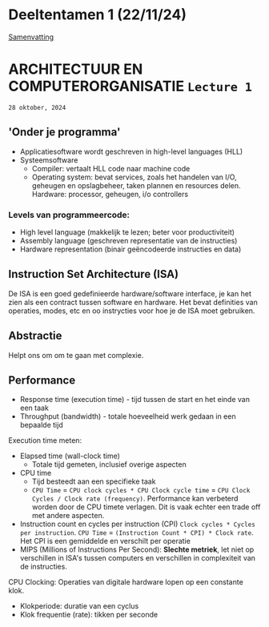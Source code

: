 # Deeltentamen 1 (22/11/24)
[Samenvatting](/midterm.md)


# ARCHITECTUUR EN COMPUTERORGANISATIE `Lecture 1`
`28 oktober, 2024`

## 'Onder je programma'
- Applicatiesoftware wordt geschreven in high-level languages (HLL)
- Systeemsoftware
    - Compiler: vertaalt HLL code naar machine code
    - Operating system: bevat services, zoals het handelen van I/O, geheugen en opslagbeheer, taken plannen en resources delen.
    Hardware: processor, geheugen, i/o controllers

### Levels van programmeercode:
- High level language (makkelijk te lezen; beter voor productiviteit)
- Assembly language (geschreven representatie van de instructies)
- Hardware representation (binair geëncodeerde instructies en data)

## Instruction Set Architecture (ISA)
De ISA is een goed gedefinieerde hardware/software interface, je kan het zien als een contract tussen software en hardware. Het bevat definities van operaties, modes, etc en oo instrycties voor hoe je de ISA moet gebruiken.

## Abstractie
Helpt ons om om te gaan met complexie.

## Performance
- Response time (execution time) - tijd tussen de start en het einde van een taak
- Throughput (bandwidth) - totale hoeveelheid werk gedaan in een bepaalde tijd

Execution time meten:
- Elapsed time (wall-clock time)
    - Totale tijd gemeten, inclusief overige aspecten
- CPU time
    - Tijd besteedt aan een specifieke taak
    - `CPU Time` = `CPU clock cycles * CPU Clock cycle time` = `CPU Clock Cycles / Clock rate (frequency)`. Performance kan verbeterd worden door de CPU timete verlagen. Dit is vaak echter een trade off met andere aspecten.
- Instruction count en cycles per instruction (CPI) `Clock cycles * Cycles per instruction`. `CPU Time` = `(Instruction Count * CPI) * Clock rate`. Het CPI is een gemiddelde en verschilt per operatie
- MIPS (Millions of Instructions Per Second): **Slechte metriek**, let niet op verschillen in ISA's tussen computers en verschillen in complexiteit van de instructies.

CPU Clocking: Operaties van digitale hardware lopen op een constante klok.
- Klokperiode: duratie van een cyclus
- Klok frequentie (rate): tikken per seconde